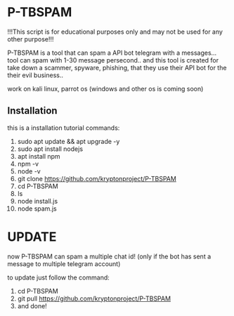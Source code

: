 # P-TBSPAM
!!!This script is for educational purposes only and may not be used for any other purpose!!!


P-TBSPAM is a tool that can spam a API bot telegram with a messages... tool can spam with 1-30 message persecond.. and this tool is created for take down a scammer, spyware, phishing, that they use their API bot for the their evil business..

work on kali linux, parrot os
(windows and other os is coming soon)

## Installation
this is a installation tutorial commands:
1. sudo apt update && apt upgrade -y
2. sudo apt install nodejs
3. apt install npm
4. npm -v
5. node -v
6. git clone https://github.com/kryptonproject/P-TBSPAM
7. cd P-TBSPAM
8. ls
9. node install.js
10. node spam.js


# UPDATE
now P-TBSPAM can spam a multiple chat id! (only if the bot has sent a message to multiple telegram account)

to update just follow the command:
1. cd P-TBSPAM
2. git pull https://github.com/kryptonproject/P-TBSPAM
3. and done!
